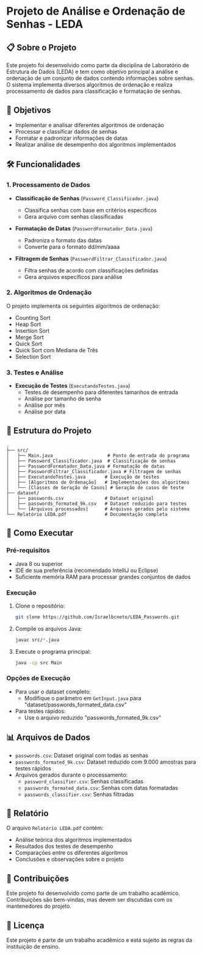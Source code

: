 # Projeto de Análise e Ordenação de Senhas - LEDA

## 📋 Sobre o Projeto
Este projeto foi desenvolvido como parte da disciplina de Laboratório de Estrutura de Dados (LEDA) e tem como objetivo principal a análise e ordenação de um conjunto de dados contendo informações sobre senhas. O sistema implementa diversos algoritmos de ordenação e realiza processamento de dados para classificação e formatação de senhas.

## 🎯 Objetivos
- Implementar e analisar diferentes algoritmos de ordenação
- Processar e classificar dados de senhas
- Formatar e padronizar informações de datas
- Realizar análise de desempenho dos algoritmos implementados

## 🛠️ Funcionalidades

### 1. Processamento de Dados
- **Classificação de Senhas** (`Password_Classificador.java`)
  - Classifica senhas com base em critérios específicos
  - Gera arquivo com senhas classificadas

- **Formatação de Datas** (`PasswordFormatador_Data.java`)
  - Padroniza o formato das datas
  - Converte para o formato dd/mm/aaaa

- **Filtragem de Senhas** (`PasswordFiltrar_Classificador.java`)
  - Filtra senhas de acordo com classificações definidas
  - Gera arquivos específicos para análise

### 2. Algoritmos de Ordenação
O projeto implementa os seguintes algoritmos de ordenação:
- Counting Sort
- Heap Sort
- Insertion Sort
- Merge Sort
- Quick Sort
- Quick Sort com Mediana de Três
- Selection Sort

### 3. Testes e Análise
- **Execução de Testes** (`ExecutandoTestes.java`)
  - Testes de desempenho para diferentes tamanhos de entrada
  - Análise por tamanho de senha
  - Análise por mês
  - Análise por data

## 📁 Estrutura do Projeto
```
.
├── src/
│   ├── Main.java                    # Ponto de entrada do programa
│   ├── Password_Classificador.java  # Classificação de senhas
│   ├── PasswordFormatador_Data.java # Formatação de datas
│   ├── PasswordFiltrar_Classificador.java # Filtragem de senhas
│   ├── ExecutandoTestes.java       # Execução de testes
│   ├── [Algoritmos de Ordenação]   # Implementações dos algoritmos
│   └── [Classes de Geração de Casos] # Geração de casos de teste
├── dataset/
│   ├── passwords.csv               # Dataset original
│   ├── passwords_formated_9k.csv   # Dataset reduzido para testes
│   └── [Arquivos processados]      # Arquivos gerados pelo sistema
└── Relatório LEDA.pdf              # Documentação completa
```

## 🚀 Como Executar

### Pré-requisitos
- Java 8 ou superior
- IDE de sua preferência (recomendado IntelliJ ou Eclipse)
- Suficiente memória RAM para processar grandes conjuntos de dados

### Execução
1. Clone o repositório:
   ```bash
   git clone https://github.com/Israelbcneto/LEDA_Passwords.git
   ```

2. Compile os arquivos Java:
   ```bash
   javac src/*.java
   ```

3. Execute o programa principal:
   ```bash
   java -cp src Main
   ```

### Opções de Execução
- Para usar o dataset completo:
  - Modifique o parâmetro em `GetInput.java` para "dataset/passwords_formated_data.csv"
- Para testes rápidos:
  - Use o arquivo reduzido "passwords_formated_9k.csv"

## 📊 Arquivos de Dados
- `passwords.csv`: Dataset original com todas as senhas
- `passwords_formated_9k.csv`: Dataset reduzido com 9.000 amostras para testes rápidos
- Arquivos gerados durante o processamento:
  - `password_classifier.csv`: Senhas classificadas
  - `passwords_formated_data.csv`: Senhas com datas formatadas
  - `passwords_classifier.csv`: Senhas filtradas

## 📝 Relatório
O arquivo `Relatório LEDA.pdf` contém:
- Análise teórica dos algoritmos implementados
- Resultados dos testes de desempenho
- Comparações entre os diferentes algoritmos
- Conclusões e observações sobre o projeto

## 🤝 Contribuições
Este projeto foi desenvolvido como parte de um trabalho acadêmico. Contribuições são bem-vindas, mas devem ser discutidas com os mantenedores do projeto.

## 📄 Licença
Este projeto é parte de um trabalho acadêmico e está sujeito às regras da instituição de ensino.

